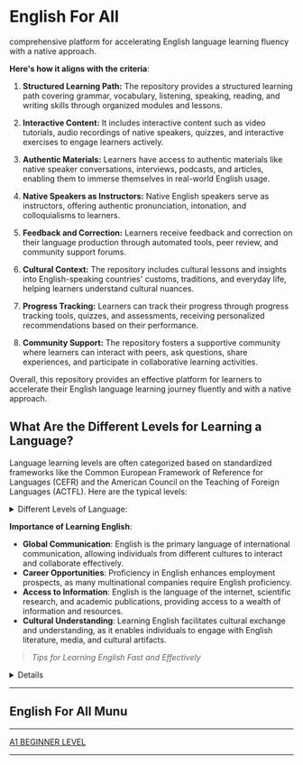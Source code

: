 # English For All

comprehensive platform for accelerating English language learning fluency with a native approach.

**Here's how it aligns with the criteria**:

1. **Structured Learning Path:** The repository provides a structured learning path covering grammar, vocabulary, listening, speaking, reading, and writing skills through organized modules and lessons.

2. **Interactive Content:** It includes interactive content such as video tutorials, audio recordings of native speakers, quizzes, and interactive exercises to engage learners actively.

3. **Authentic Materials:** Learners have access to authentic materials like native speaker conversations, interviews, podcasts, and articles, enabling them to immerse themselves in real-world English usage.

4. **Native Speakers as Instructors:** Native English speakers serve as instructors, offering authentic pronunciation, intonation, and colloquialisms to learners.

5. **Feedback and Correction:** Learners receive feedback and correction on their language production through automated tools, peer review, and community support forums.

6. **Cultural Context:** The repository includes cultural lessons and insights into English-speaking countries' customs, traditions, and everyday life, helping learners understand cultural nuances.

7. **Progress Tracking:** Learners can track their progress through progress tracking tools, quizzes, and assessments, receiving personalized recommendations based on their performance.

8. **Community Support:** The repository fosters a supportive community where learners can interact with peers, ask questions, share experiences, and participate in collaborative learning activities.

Overall,  this repository provides an effective platform for learners to accelerate their English language learning journey fluently and with a native approach.

## What Are the Different Levels for Learning a Language?

Language learning levels are often categorized based on standardized frameworks like the Common European Framework of Reference for Languages (CEFR) and the American Council on the Teaching of Foreign Languages (ACTFL). Here are the typical levels:

<details>
<summary>Different Levels of Language:</summary>

1. **CEFR Levels**:
   - A1: Beginner
   - A2: Elementary
   - B1: Intermediate
   - B2: Upper-intermediate
   - C1: Advanced
   - C2: Proficiency

2. **ACTFL Levels**:
   - Novice
   - Intermediate
   - Advanced
   - Superior

[Language Learning](https://mena-languages.northwestern.edu/language-learning/language-learning-and-proficiency.html)

[Erasmus University Rotterdam](https://www.eur.nl/en/education/language-training-centre/cefr-levels)

These frameworks provide a structured approach to assess language proficiency and cater to learners at various stages of proficiency, from basic to advanced.
</details>

**Importance of Learning English**:

- **Global Communication**: English is the primary language of international communication, allowing individuals from different cultures to interact and collaborate effectively.
- **Career Opportunities**: Proficiency in English enhances employment prospects, as many multinational companies require English proficiency.
- **Access to Information**: English is the language of the internet, scientific research, and academic publications, providing access to a wealth of information and resources.
- **Cultural Understanding**: Learning English facilitates cultural exchange and understanding, as it enables individuals to engage with English literature, media, and cultural artifacts.

> *Tips for Learning English Fast and Effectively*
>
<details>

1. **Immerse Yourself**: Surround yourself with English by watching English movies, TV shows, listening to English music, and reading English books or articles. Immersion helps you absorb the language naturally  

2. **Practice Regularly**: Set aside time each day to practice English, whether it's through speaking, writing, reading, or listening. Consistent practice is key to improvement

3. **Use Language Learning Apps**: Utilize language learning apps like Duolingo, Babbel, or Rosetta Stone, which offer structured lessons and interactive exercises to improve your English skills.

4. **Engage in Conversations**: Practice speaking English with native speakers or language partners. Join English conversation groups, language exchange programs, or online forums to improve your speaking skills.

5. **Focus on Vocabulary and Grammar**: Build your vocabulary by learning new words and phrases every day. Also, pay attention to English grammar rules and practice using them correctly in sentences

6. **Set Clear Goals**: Define your learning objectives and set achievable goals. Whether it's passing a language proficiency exam or having a conversation with a native speaker, having clear goals helps you stay motivated and focused.

7. **Be Patient and Persistent**: Learning a new language takes time and effort. Be patient with yourself and celebrate your progress along the way. Stay persistent and keep practicing, even when it feels challenging.

</details>

---

## English For All Munu

---

[A1 BEGINNER LEVEL](A1-Munu.md#a1-beginner-level)

---
